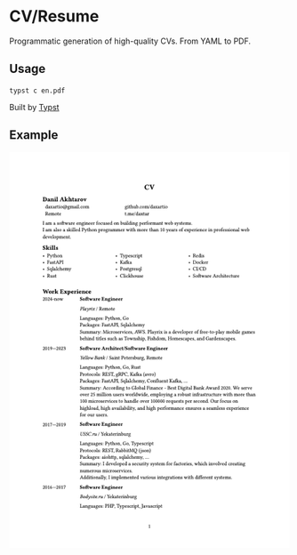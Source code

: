 # CV/Resume

Programmatic generation of high-quality CVs. From YAML to PDF.

## Usage

```shell
typst c en.pdf
```

Built by [Typst](https://typst.app/)

## Example

![cv](en.png)
